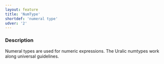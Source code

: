 ```yaml
---
layout: feature
title: 'NumType'
shortdef: 'numeral type'
udver: '2'
---
```


### Description

Numeral types are used for numeric expressions. The Uralic numtypes work along
universal guidelines.

<!-- Interlanguage links updated Po lis 14 15:34:52 CET 2022 -->
